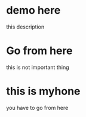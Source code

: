 # demo here
this description
# Go from here
this is not important thing
# this is myhone
you have to go from here
